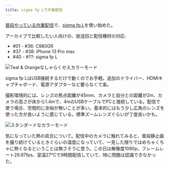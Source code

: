 ```yaml
---
title: sigma fp Lで作業配信
---
```

[普段やっている作業配信](https://www.youtube.com/c/r7kamura)で、[sigma fp L](https://www.amazon.co.jp/dp/B0916G94WV)を使い始めた。

アーカイブで比較したい人向けの、放送回と配信機材の対応:

*   #01 - #36: C980GR
*   #37 - #38: iPhone 13 Pro max
*   #40 - #??: sigma fp L

![](https://lh3.googleusercontent.com/gnb36q4PFnz67teQ5FKhm9yh1bUJLZPyyQDkT9xpPqIC7oWOfqzSOTSTxb2BHNHEL_TNjmUCLdL4OLmPvlVrCJx1uYWAIeyvd4bgI6n-xO4YajIm-5KjpSjlIkNaO0bc8s2IhVeAYzVli0a7JcocBg "Teal & Orangeなしゃらくせえカラーモード")

sigma fp LはUSB接続するだけで動くのでお手軽。追加のドライバー、HDMIキャプチャボード、電源アダプターなど要らなくて楽。

撮影環境的には、レンズの焦点距離が45mm、カメラと自分との距離が2m、カメラの高さが床から1.4mで、4mのUSBケーブルでPCと接続している。配信で使う場合、空間的に余裕が無いことが多い。基本的にはもう少し広角のレンズを使った方が良いように感じている。標準ズームレンズぐらいが丁度良いかも。

![](https://lh3.googleusercontent.com/rAu5TLxR6tAJ-0-1xXk0LdcXyqQlXT6YGT5tXW1uRWe8rbW6Miigdu72Xs_YAzqejfoQzpKBdMBQ83aHzVtGaFp8mdi8DkyjuhlN8vNkCVwossm_Qt4eeVas6Kls-IQDePLYscP3YTHKnTSbmvCb4A "スタンダードなカラーモード")

気になっていた熱の具合について。配信中のカメラに触れてみると、普段静止画を撮り続けているときぐらいの温度になっていて、一見した限りではめちゃくちゃに熱くなるということは無さそうに思う。この日は解像度1080p、フレームレート29.97fps、室温27℃で9時間配信していて、特に問題は認識できなかった。
